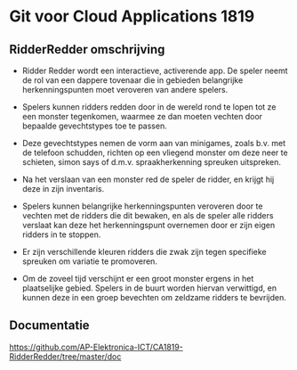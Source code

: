 # Git voor Cloud Applications 1819

## RidderRedder omschrijving
* Ridder Redder wordt een interactieve, activerende app. De speler neemt de rol van een dappere tovenaar die in gebieden belangrijke herkenningspunten moet veroveren van andere spelers.

* Spelers kunnen ridders redden door in de wereld rond te lopen tot ze een monster tegenkomen, waarmee ze dan moeten vechten door bepaalde gevechtstypes toe te passen.

* Deze gevechtstypes nemen de vorm aan van minigames, zoals b.v. met de telefoon schudden, richten op een vliegend monster om deze neer te schieten, simon says of d.m.v. spraakherkenning spreuken uitspreken.

* Na het verslaan van een monster red de speler de ridder, en krijgt hij deze in zijn inventaris.

* Spelers kunnen belangrijke herkenningspunten veroveren door te vechten met de ridders die dit bewaken, en als de speler alle ridders verslaat kan deze het herkenningspunt overnemen door er zijn eigen ridders in te stoppen.

* Er zijn verschillende kleuren ridders die zwak zijn tegen specifieke spreuken om variatie te promoveren.

* Om de zoveel tijd verschijnt er een groot monster ergens in het plaatselijke gebied. Spelers in de buurt worden hiervan verwittigd, en kunnen deze in een groep bevechten om zeldzame ridders te bevrijden.


## Documentatie
https://github.com/AP-Elektronica-ICT/CA1819-RidderRedder/tree/master/doc
 
